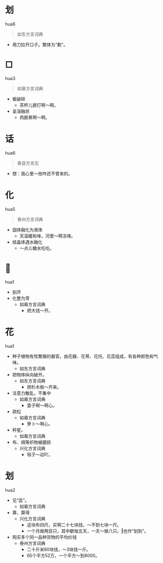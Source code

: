 # 划
hua6
> 如东方言词典
- 用刀拉开口子。繁体为“劃”。

# □
hua3
> 如皋方言词典
- 极破碎
  - 茶杯儿捱打啊～啊。
- 呈溶融状
  - 肉捱煮啊～啊。

# 话
hua6
> 泰县方言志
- 想：我心里～他咋还不曾来的。

# 化
hua5
> 泰州方言词典
- 固体融化为液体
  - 天温暖和唻，河里～啊冻唻。
- 结晶体遇水融化
  - ～点ㄦ糖水吃吃。

# 𠝐
hua1
+ 剖开
+ 化整为零
  * 如皋方言词典
    - 把大钱～开。

# 花
hua1
+ 种子植物有性繁殖的器官。由花瓣、花萼、花托、花蕊组成，有各种颜色和气味。
  * 如东方言词典
+ 把物体纵向破开。
  * 如东方言词典
    - 把杉木板～开来。
+ 注意力散乱，不集中
  * 如皋方言词典
    - 耍子啊～啊心。
+ 疏松
  * 如皋方言词典
    - 萝卜～啊心。
+ 秤星。
  * 如皋方言词典
+ 布、绸等织物被磨损
  * 兴化方言词典
    - 毯子～动吖。

# 划
hua2
+ 见“匡”。
  * 如皋方言词典
+ 算、算得
  * 兴化方言词典
    - 这块布四尺，买啊二十七块钱，～不到七块一尺。
    - 一个月做两百只，其中歇咖五天，一天～做八只。‖也作“划到”。
+ 购买多个同一品种货物的平均价钱
  * 泰州方言词典
    - 二十斤米60块钱，～3块钱一斤。
    - 65个平方52万，一个平方～到8000。
